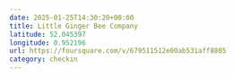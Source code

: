 ```yaml
---
date: 2025-01-25T14:30:20+00:00
title: Little Ginger Bee Company
latitude: 52.045397
longitude: 0.952196
url: https://foursquare.com/v/679511512e00ab531aff8805
category: checkin
---
```

